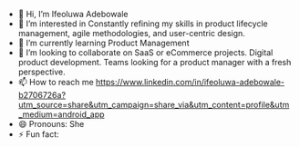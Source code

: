 - 👋 Hi, I’m Ifeoluwa Adebowale 
- 👀 I’m interested in  Constantly refining my skills in product lifecycle management, agile methodologies, and user-centric design.
- 🌱 I’m currently learning Product Management 
- 💞️ I’m looking to collaborate on SaaS or eCommerce projects.
Digital product development.
Teams looking for a product manager with a fresh perspective.
- 📫 How to reach me https://www.linkedin.com/in/ifeoluwa-adebowale-b2706726a?utm_source=share&utm_campaign=share_via&utm_content=profile&utm_medium=android_app
- 😄 Pronouns: She
- ⚡ Fun fact: 

<!---
Oprahvirtual/Oprahvirtual is a ✨ special ✨ repository because its `README.md` (this file) appears on your GitHub profile.
You can click the Preview link to take a look at your changes.
--->
